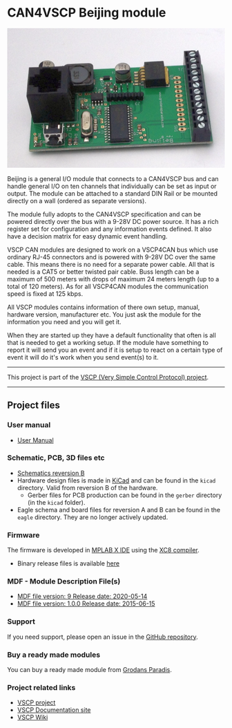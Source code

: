 <h1>CAN4VSCP Beijing module</h1>

<img src="docs/images/beijing3.png" /> 

Beijing is a general I/O module that connects to a CAN4VSCP bus and can handle general I/O on ten channels that individually can be set as input or output. The module can be attached to a standard DIN Rail or be mounted directly on a wall (ordered as separate versions).

The module fully adopts to the CAN4VSCP specification and can be powered directly over the bus with a 9-28V DC power source. It has a rich register set for configuration and any information events defined. It also have a decision matrix for easy dynamic event handling.

VSCP CAN modules are designed to work on a VSCP4CAN bus which use ordinary RJ-45 connectors and is powered with 9-28V DC over the same cable. This means there is no need for a separate power cable. All that is needed is a CAT5 or better twisted pair cable. Buss length can be a maximum of 500 meters with drops of maximum 24 meters length (up to a total of 120 meters). As for all VSCP4CAN modules the communication speed is fixed at 125 kbps.

All VSCP modules contains information of there own setup, manual, hardware version, manufacturer etc. You just ask the module for the information you need and you will get it.

When they are started up they have a default functionality that often is all that is needed to get a working setup. If the module have something to report it will send you an event and if it is setup to react on a certain type of event it will do it's work when you send event(s) to it. 

<hr>

This project is part of the <a href="http://www.vscp.org">VSCP (Very Simple Control Protocol) project</a>. 

<hr>

## Project files

### User manual
  * [User Manual](https://grodansparadis.github.io/can4vscp_beijing/#)

### Schematic, PCB, 3D files etc
  * [Schematics reversion B](https://raw.githubusercontent.com/grodansparadis/can4vscp_beijing/refs/heads/master/images/beijing_sch_rev_B.png)
 * Hardware design files is made in [KiCad](https://kicad.org) and can be found in the `kicad` directory. Valid from reversion B of the hardware.
   * Gerber files for PCB production can be found in the `gerber` directory (in the `kicad` folder).
 * Eagle schema and board files for reversion A and B can be found in the `eagle` directory. They are no longer actively updated.

 ### Firmware

 The firmware is developed in [MPLAB X IDE](https://www.microchip.com/mplab/mplab-x-ide) using the [XC8 compiler](https://www.microchip.com/mplab/compilers).

  * Binary release files is available [here](https://github.com/grodansparadis/can4vscp_beijing/releases)

### MDF - Module Description File(s)
  * [MDF file version: 9 Release date: 2020-05-14](http://www.eurosource.se/beijing_2.xml)
  * [MDF file version: 1.0.0 Release date: 2015-06-15](http://www.eurosource.se/beijing_1.xml)

### Support
If you need support, please open an issue in the [GitHub repository](https://github.com/grodansparadis/can4vscp_kelvin_ntc10k/issues).

### Buy a ready made modules
You can buy a ready made module from [Grodans Paradis](http://www.grodansparadis.com).

### Project related links
  * [VSCP project](https://www.vscp.org)
  * [VSCP Documentation site](https://docs.vscp.org/)
  * [VSCP Wiki](https://github.com/grodansparadis/vscp/wiki)
